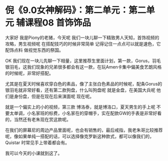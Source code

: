 # 倪《9.0女神解码》：第二单元：第二单元 辅课程08 首饰饰品

大家好 我是Piony的老猪，今天呢 我们一块儿聊一下精致男人天知，首饰视频的攻略，男生视频呢 在搭配技巧的时候非常简单 记得记住一点点可以就是速色，它配饰点料 做视觉东西的祭国。

OK 我们现在一块儿先聊一下相量，这里推荐生里面计划，第一款，Gorus，羽毛 银羽毛，这我们现象的兄弟很多都会有这一款，在玩Amen卡集中偏美食艺朗风格的时候呢，非常好搭配。

尤其是在夏天时候喜欢穿白色的素品，像了主张白色素品的时候呢，配条Gorus的银羽毛就非常好看，还有第二款狗盘，什么叫狗盘呢 就是金盘，在美国大兵呢 他们是身份盘，但是在现在后来演面呢 现在呢。

就是一个偏实上的小的视频，第三款 博洛泰，就是博洛口，夏天男生的手上呢 不要太单调，小名家班的标费，小名家在的穿帽手，实在配款GW的手表是非常好看的，当然还有老朱现在赏这款呢。

在我们的屏幕尼的周边产品里面呢，也会有销售的，最后戒指，我老朱哥比较推荐呢，像如果单纯一搭配的话，可以选择像克罗新这种款式，都可以像我们的，Quistar 时常见手上带着都会有。

我可以今天的小课就到这了。